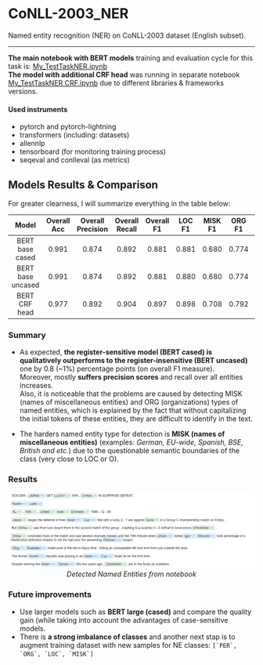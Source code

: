 # CoNLL-2003_NER
Named entity recognition (NER) on CoNLL-2003 dataset (English subset).

---

**The main notebook with BERT models** training and evaluation cycle for this task is: [My_TestTaskNER.ipynb](https://github.com/IrinaArmstrong/CoNLL-2003_NER/blob/main/My_TestTaskNER.ipynb) <br>
**The model with additional CRF head** was running in separate notebook [My_TestTaskNER CRF.ipynb](https://github.com/IrinaArmstrong/CoNLL-2003_NER/blob/main/My_TestTaskNER_CRF.ipynb) due to different libraries & frameworks versions.

#### Used instruments
* pytorch and pytorch-lightning
* transformers (including: datasets)
* allennlp
* tensorboard (for monitoring training process)
* seqeval and conlleval (as metrics)

## Models Results & Comparison
For greater clearness, I will summarize everything in the table below:

| Model  	|  Overall Acc 	|  Overall Precision 	|  Overall Recall 	|   Overall F1 	|   LOC F1 	|   MISK F1 	|   ORG F1 	|   PER F1 	|   Size (Mb.)	| 
|:-:	|:-:	|:-:	|:-:	|:-:	|:-:	|:-:	|:-:	|:-: |:-:	|
|  BERT base cased 	|  0.991 	|   0.874	|  0.892 	|   0.881	| 0.881  	|  0.680 	|   0.774	|  0.878 	|  435.594	|
|  BERT base uncased 	|   0.991	|   0.874	|   0.892	|  0.881 	|   0.880	|   0.680	|  0.774 	|   0.878	|  435.594 	|
|  BERT CRF head 	|   0.977	|   0.892	|   0.904	|   0.897	|   0.898	|   0.708	| 0.792  	|   0.895	|  433.270	|

### **Summary**

*   As expected, **the register-sensitive model (BERT cased) is qualitatively outperforms to the register-insensitive (BERT uncased)** one by 0.8 (~1%) percentage points (on overall F1 measure). <br>
Moreover, mostly **suffers precision scores** and recall over all entities increases.  <br>
Also, it is noticeable that the problems are caused by detecting MISK (names of miscellaneous entities) and ORG (organizations) types of named entities, which is explained by the fact that without capitalizing the initial tokens of these entities, they are difficult to identify in the text. <br>

*   The harders named entity type for detection is **MISK (names of miscellaneous entities)** (examples: *German, EU-wide, Spanish, BSE, British and etc.*) 
due to the questionable semantic boundaries of the class (very close to LOC or O).

### Results

<div align=center>

![](Sample.PNG?raw=true)
*Detected Named Entities from notebook*

</div>


### **Future improvements**

*   Use larger models such as **BERT large (cased)** and compare the quality gain (while taking into account the advantages of case-sensitive models.
*   There is **a strong imbalance of classes** and another next stap is to augment training dataset with new samples for NE classes: ``` [`PER`, `ORG`, `LOC`, `MISK`] ```
